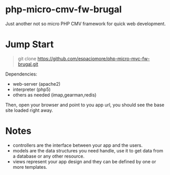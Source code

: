 php-micro-cmv-fw-brugal
=======================

Just another not so micro PHP CMV framework for quick web development. 

Jump Start
==========

> git clone https://github.com/espaciomore/php-micro-mvc-fw-brugal.git

Dependencies:
- web-server (apache2)
- interpreter (php5)
- others as needed (imap,gearman,redis)

Then, open your browser and point to you app url, you should see the base site loaded right away.

Notes
=====

- controllers are the interface between your app and the users.
- models are the data structures you need handle, use it to get data from a database or any other resource.
- views represent your app design and they can be defined by one or more templates.
